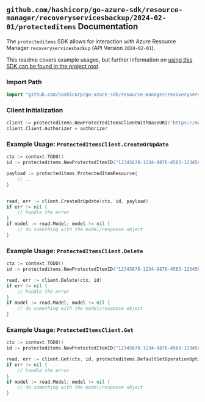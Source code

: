 
## `github.com/hashicorp/go-azure-sdk/resource-manager/recoveryservicesbackup/2024-02-01/protecteditems` Documentation

The `protecteditems` SDK allows for interaction with Azure Resource Manager `recoveryservicesbackup` (API Version `2024-02-01`).

This readme covers example usages, but further information on [using this SDK can be found in the project root](https://github.com/hashicorp/go-azure-sdk/tree/main/docs).

### Import Path

```go
import "github.com/hashicorp/go-azure-sdk/resource-manager/recoveryservicesbackup/2024-02-01/protecteditems"
```


### Client Initialization

```go
client := protecteditems.NewProtectedItemsClientWithBaseURI("https://management.azure.com")
client.Client.Authorizer = authorizer
```


### Example Usage: `ProtectedItemsClient.CreateOrUpdate`

```go
ctx := context.TODO()
id := protecteditems.NewProtectedItemID("12345678-1234-9876-4563-123456789012", "example-resource-group", "vaultName", "backupFabricName", "protectionContainerName", "protectedItemName")

payload := protecteditems.ProtectedItemResource{
	// ...
}


read, err := client.CreateOrUpdate(ctx, id, payload)
if err != nil {
	// handle the error
}
if model := read.Model; model != nil {
	// do something with the model/response object
}
```


### Example Usage: `ProtectedItemsClient.Delete`

```go
ctx := context.TODO()
id := protecteditems.NewProtectedItemID("12345678-1234-9876-4563-123456789012", "example-resource-group", "vaultName", "backupFabricName", "protectionContainerName", "protectedItemName")

read, err := client.Delete(ctx, id)
if err != nil {
	// handle the error
}
if model := read.Model; model != nil {
	// do something with the model/response object
}
```


### Example Usage: `ProtectedItemsClient.Get`

```go
ctx := context.TODO()
id := protecteditems.NewProtectedItemID("12345678-1234-9876-4563-123456789012", "example-resource-group", "vaultName", "backupFabricName", "protectionContainerName", "protectedItemName")

read, err := client.Get(ctx, id, protecteditems.DefaultGetOperationOptions())
if err != nil {
	// handle the error
}
if model := read.Model; model != nil {
	// do something with the model/response object
}
```

